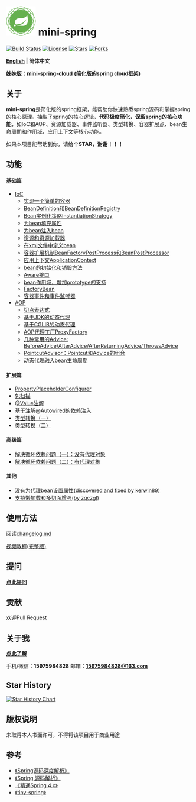 # <img src="assets/spring-framework.png" width="80" height="80"> mini-spring
[![Build Status](https://img.shields.io/badge/build-passing-brightgreen)](https://github.com/DerekYRC/mini-spring)
[![License](https://img.shields.io/badge/license-Apache%202-4EB1BA.svg)](https://www.apache.org/licenses/LICENSE-2.0.html)
[![Stars](https://img.shields.io/github/stars/DerekYRC/mini-spring)](https://img.shields.io/github/stars/DerekYRC/mini-spring)
[![Forks](https://img.shields.io/github/forks/DerekYRC/mini-spring)](https://img.shields.io/github/forks/DerekYRC/mini-spring)

**[English](./README_en.md) | 简体中文**

**姊妹版：**[**mini-spring-cloud**](https://github.com/DerekYRC/mini-spring-cloud) **(简化版的spring cloud框架)**

## 关于

**mini-spring**是简化版的spring框架，能帮助你快速熟悉spring源码和掌握spring的核心原理。抽取了spring的核心逻辑，**代码极度简化，保留spring的核心功能**，如IoC和AOP、资源加载器、事件监听器、类型转换、容器扩展点、bean生命周期和作用域、应用上下文等核心功能。

如果本项目能帮助到你，请给个**STAR，谢谢！！！**

## 功能
#### 基础篇
* [IoC](https://github.com/DerekYRC/mini-spring/blob/main/changelog.md#基础篇IoC)
    * [实现一个简单的容器](https://github.com/DerekYRC/mini-spring/blob/main/changelog.md#最简单的bean容器)
    * [BeanDefinition和BeanDefinitionRegistry](https://github.com/DerekYRC/mini-spring/blob/main/changelog.md#BeanDefinition和BeanDefinitionRegistry)
    * [Bean实例化策略InstantiationStrategy](https://github.com/DerekYRC/mini-spring/blob/main/changelog.md#Bean实例化策略InstantiationStrategy)
    * [为bean填充属性](https://github.com/DerekYRC/mini-spring/blob/main/changelog.md#为bean填充属性)
    * [为bean注入bean](https://github.com/DerekYRC/mini-spring/blob/main/changelog.md#为bean注入bean)
    * [资源和资源加载器](https://github.com/DerekYRC/mini-spring/blob/main/changelog.md#资源和资源加载器)
    * [在xml文件中定义bean](https://github.com/DerekYRC/mini-spring/blob/main/changelog.md#在xml文件中定义bean)
    * [容器扩展机制BeanFactoryPostProcess和BeanPostProcessor](https://github.com/DerekYRC/mini-spring/blob/main/changelog.md#BeanFactoryPostProcess和BeanPostProcessor)
    * [应用上下文ApplicationContext](https://github.com/DerekYRC/mini-spring/blob/main/changelog.md#应用上下文ApplicationContext)
    * [bean的初始化和销毁方法](https://github.com/DerekYRC/mini-spring/blob/main/changelog.md#bean的初始化和销毁方法)
    * [Aware接口](https://github.com/DerekYRC/mini-spring/blob/main/changelog.md#Aware接口)
    * [bean作用域，增加prototype的支持](https://github.com/DerekYRC/mini-spring/blob/main/changelog.md#bean作用域增加prototype的支持)
    * [FactoryBean](https://github.com/DerekYRC/mini-spring/blob/main/changelog.md#FactoryBean)
    * [容器事件和事件监听器](https://github.com/DerekYRC/mini-spring/blob/main/changelog.md#容器事件和事件监听器)
* [AOP](https://github.com/DerekYRC/mini-spring/blob/main/changelog.md#基础篇AOP)
    * [切点表达式](https://github.com/DerekYRC/mini-spring/blob/main/changelog.md#切点表达式)
    * [基于JDK的动态代理](https://github.com/DerekYRC/mini-spring/blob/main/changelog.md#基于JDK的动态代理)
    * [基于CGLIB的动态代理](https://github.com/DerekYRC/mini-spring/blob/main/changelog.md#基于CGLIB的动态代理)
    * [AOP代理工厂ProxyFactory](https://github.com/DerekYRC/mini-spring/blob/main/changelog.md#AOP代理工厂)
    * [几种常用的Advice: BeforeAdvice/AfterAdvice/AfterReturningAdvice/ThrowsAdvice](https://github.com/DerekYRC/mini-spring/blob/main/changelog.md#几种常用的AdviceBeforeAdviceAfterAdviceAfterReturningAdviceThrowsAdvice)
    * [PointcutAdvisor：Pointcut和Advice的组合](https://github.com/DerekYRC/mini-spring/blob/main/changelog.md#pointcutadvisorpointcut和advice的组合)
    * [动态代理融入bean生命周期](https://github.com/DerekYRC/mini-spring/blob/main/changelog.md#动态代理融入bean生命周期)
    
#### 扩展篇
* [PropertyPlaceholderConfigurer](https://github.com/DerekYRC/mini-spring/blob/main/changelog.md#propertyplaceholderconfigurer)
* [包扫描](https://github.com/DerekYRC/mini-spring/blob/main/changelog.md#包扫描)
* [@Value注解](https://github.com/DerekYRC/mini-spring/blob/main/changelog.md#value注解)
* [基于注解@Autowired的依赖注入](https://github.com/DerekYRC/mini-spring/blob/main/changelog.md#autowired注解)
* [类型转换（一）](https://github.com/DerekYRC/mini-spring/blob/main/changelog.md#类型转换一)
* [类型转换（二）](https://github.com/DerekYRC/mini-spring/blob/main/changelog.md#类型转换二)

#### 高级篇
* [解决循环依赖问题（一）：没有代理对象](https://github.com/DerekYRC/mini-spring/blob/main/changelog.md#解决循环依赖问题一没有代理对象)
* [解决循环依赖问题（二）：有代理对象](https://github.com/DerekYRC/mini-spring/blob/main/changelog.md#解决循环依赖问题二有代理对象)

#### 其他
* [没有为代理bean设置属性(discovered and fixed by kerwin89)](https://github.com/DerekYRC/mini-spring/blob/main/changelog.md#bug-fix没有为代理bean设置属性discovered-and-fixed-by-kerwin89)
* [支持懒加载和多切面增强(by zqczgl)](https://github.com/DerekYRC/mini-spring/blob/main/changelog.md#支持懒加载和多切面增强by-zqczgl)

## 使用方法
阅读[changelog.md](https://github.com/DerekYRC/mini-spring/blob/main/changelog.md)

[视频教程(完整版)](https://www.bilibili.com/video/BV1nb4y1A7YJ)

## 提问
[**点此提问**](https://github.com/DerekYRC/mini-spring/issues/4)

## 贡献
欢迎Pull Request

## 关于我
[**点此了解**](https://github.com/DerekYRC)

手机/微信：**15975984828**  邮箱：**15975984828@163.com**

## Star History

[![Star History Chart](https://api.star-history.com/svg?repos=DerekYRC/mini-spring&type=Date)](https://star-history.com/#DerekYRC/mini-spring&Date)

## 版权说明
未取得本人书面许可，不得将该项目用于商业用途

## 参考
- [《Spring源码深度解析》](https://book.douban.com/subject/25866350/)
- [《Spring 源码解析》](http://svip.iocoder.cn/categories/Spring)
- [《精通Spring 4.x》](https://book.douban.com/subject/26952826/)
- [《tiny-spring》](https://github.com/code4craft/tiny-spring)
